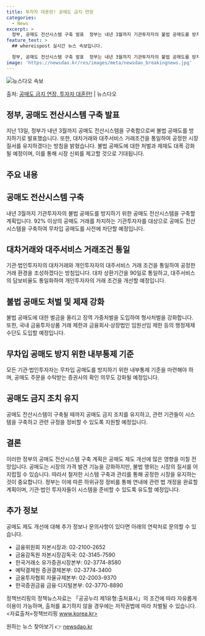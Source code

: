 ```yaml
---
title: 투자자 대혼란! 공매도 금지 연장
categories:
  - News
excerpt: >
  정부, 공매도 전산시스템 구축 발표  정부는 내년 3월까지 기관투자자의 불법 공매도를 방지하기 위한 공매도 …
feature_text: >
  ## whereispost 실시간 뉴스 속보입니다.

  정부, 공매도 전산시스템 구축 발표  정부는 내년 3월까지 기관투자자의 불법 공매도를 방지하기 위한 공매도 …
image: 'https://newsdao.kr/res/images/meta/newsdao_breakingnews.jpg'
---
```


![뉴스다오 속보](https://newsdao.kr/res/images/meta/newsdao_breakingnews.jpg)

<p>출처: <a href="https://newsdao.kr/4227" rel="dofollow">공매도 금지 연장, 투자자 대혼란!</a> | 뉴스다오</p>

## 정부, 공매도 전산시스템 구축 발표

지난 13일, 정부가 내년 3월까지 공매도 전산시스템을 구축함으로써 불법 공매도를 방지하기로 발표했습니다. 또한, 대차거래와 대주서비스 거래조건을 통일하여 공정한 시장 질서를 유지하겠다는 방침을 밝혔습니다. 불법 공매도에 대한 처벌과 제재도 대폭 강화될 예정이며, 이를 통해 시장 신뢰를 제고할 것으로 기대됩니다.

## 주요 내용
## 공매도 전산시스템 구축
내년 3월까지 기관투자자의 불법 공매도를 방지하기 위한 공매도 전산시스템을 구축할 계획입니다. 92% 이상의 공매도 거래를 차지하는 기관투자자를 대상으로 공매도 전산시스템을 구축하여 무차입 공매도를 사전에 차단할 예정입니다.

## 대차거래와 대주서비스 거래조건 통일
기관·법인투자자의 대차거래와 개인투자자의 대주서비스 거래 조건을 통일하여 공정한 거래 환경을 조성하겠다는 방침입니다. 대차 상환기간을 90일로 통일하고, 대주서비스의 담보비율도 통일화하여 개인투자자의 거래 조건을 개선할 예정입니다.

## 불법 공매도 처벌 및 제재 강화
불법 공매도에 대한 벌금을 올리고 징역 가중처벌을 도입하여 형사처벌을 강화합니다. 또한, 국내 금융투자상품 거래 제한과 금융회사·상장법인 임원선임 제한 등의 행정제재 수단도 도입할 예정입니다.

## 무차입 공매도 방지 위한 내부통제 기준
모든 기관·법인투자자는 무차입 공매도를 방지하기 위한 내부통제 기준을 마련해야 하며, 공매도 주문을 수탁받는 증권사의 확인 의무도 강화될 예정입니다.

## 공매도 금지 조치 유지
공매도 전산시스템이 구축될 때까지 공매도 금지 조치를 유지하고, 관련 기관들이 시스템을 구축하고 관련 규정을 정비할 수 있도록 지원할 예정입니다.

## 결론
이러한 정부의 공매도 전산시스템 구축 계획은 공매도 제도 개선에 많은 영향을 미칠 전망입니다. 공매도는 시장의 가격 발견 기능을 강화하지만, 불법 행위는 시장의 질서를 어지럽힐 수 있습니다. 따라서 철저한 시스템 구축과 관리를 통해 공정한 시장을 유지하는 것이 중요합니다. 정부는 이에 따른 하위규정 정비를 통해 연내에 관련 법 개정을 완료할 계획이며, 기관·법인 투자자들이 시스템을 준비할 수 있도록 유도할 예정입니다.

## 추가 정보
공매도 제도 개선에 대해 추가 정보나 문의사항이 있다면 아래의 연락처로 문의할 수 있습니다.
- 금융위원회 자본시장과: 02-2100-2652
- 금융감독원 자본시장감독국: 02-3145-7590
- 한국거래소 유가증권시장본부: 02-3774-8580
- 예탁결제원 증권결제본부: 02-3774-3400
- 금융투자협회 자율규제본부: 02-2003-9370
- 한국증권금융 금융·디지털본부: 02-3770-8890

정책브리핑의 정책뉴스자료는 「공공누리 제1유형:출처표시」의 조건에 따라 자유롭게 이용이 가능하며, 출처를 표기하지 않을 경우에는 저작권법에 따라 처벌될 수 있습니다. <자료출처=정책브리핑 www.korea.kr> 

원하는 뉴스 찾아보기 👉 <a href="https://newsdao.kr" rel="dofollow">newsdao.kr</a>


